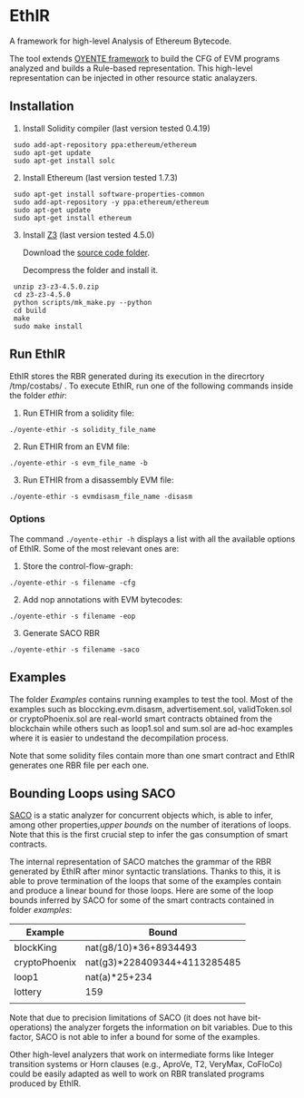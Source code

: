 EthIR
=====


A framework for high-level Analysis of Ethereum Bytecode.

The tool extends [OYENTE framework](https://github.com/melonproject/oyente) to build the CFG of EVM programs analyzed and builds a Rule-based representation. This high-level representation can be injected in other resource static analayzers. 

## Installation
1. Install Solidity compiler (last version tested 0.4.19)
```
 sudo add-apt-repository ppa:ethereum/ethereum
 sudo apt-get update
 sudo apt-get install solc
```

2. Install Ethereum (last version tested 1.7.3)
```
 sudo apt-get install software-properties-common
 sudo add-apt-repository -y ppa:ethereum/ethereum
 sudo apt-get update
 sudo apt-get install ethereum
```

3. Install [Z3](https://github.com/Z3Prover/z3/releases) (last version tested 4.5.0)

   Download the [source code folder](https://github.com/Z3Prover/z3/releases/tag/z3-4.5.0).

   Decompress the folder and install it.
```
 unzip z3-z3-4.5.0.zip
 cd z3-z3-4.5.0
 python scripts/mk_make.py --python
 cd build
 make
 sudo make install
```
## Run EthIR

EthIR stores the RBR generated during its execution in the direcrtory /tmp/costabs/ .
To execute EthIR, run one of the following commands inside the folder *ethir*:

1. Run ETHIR from a solidity file:
```
./oyente-ethir -s solidity_file_name 
```
2. Run ETHIR from an EVM file:
```
./oyente-ethir -s evm_file_name -b 
```
3. Run ETHIR from a disassembly EVM file:
```
./oyente-ethir -s evmdisasm_file_name -disasm 
```
### Options
The command `./oyente-ethir -h` displays a list with all the available options of EthIR. Some of the most relevant ones are:

1. Store the control-flow-graph:
```
./oyente-ethir -s filename -cfg
```
2. Add nop annotations with EVM bytecodes:
```
./oyente-ethir -s filename -eop
```
3. Generate SACO RBR
```
./oyente-ethir -s filename -saco
```
## Examples
The folder *Examples* contains running examples to test the tool.
Most of the examples such as bloccking.evm.disasm, advertisement.sol, validToken.sol or cryptoPhoenix.sol are real-world smart contracts obtained from the blockchain while others such as loop1.sol and sum.sol are ad-hoc examples where it is easier to undestand the decompilation process.

Note that some solidity files contain more than one smart contract and EthIR generates one RBR file per each one.

## Bounding Loops using SACO
[SACO](http://costa.fdi.ucm.es/saco/web/) is a static analyzer for concurrent objects which, is able to infer, among other properties,*upper bounds* on the number of iterations of loops. Note that this is the first crucial step to infer the gas
consumption of smart contracts.

The internal representation of SACO matches the grammar of the RBR generated by EthIR after minor syntactic translations. Thanks to this, it is able to prove termination of the loops that some of the examples contain and produce a linear
bound for those loops. Here are some of the loop bounds inferred by SACO for some of the smart contracts contained in folder *examples*:

|Example|Bound|
|--|--|
| blockKing | nat(g8/10)*36+8934493 |
| cryptoPhoenix| nat(g3)*228409344+4113285485 |
| loop1| nat(a)*25+234 |
| lottery | 159 |
| | |

Note that due to precision limitations of SACO (it does not have bit-operations) the analyzer forgets the
information on bit variables. Due to this factor, SACO is not able to infer a bound for some of the examples.

Other high-level analyzers that work on intermediate forms like Integer transition systems or Horn clauses  (e.g., AproVe, T2, VeryMax, CoFloCo) could be easily adapted as well to work on RBR translated programs produced by EthIR. 
